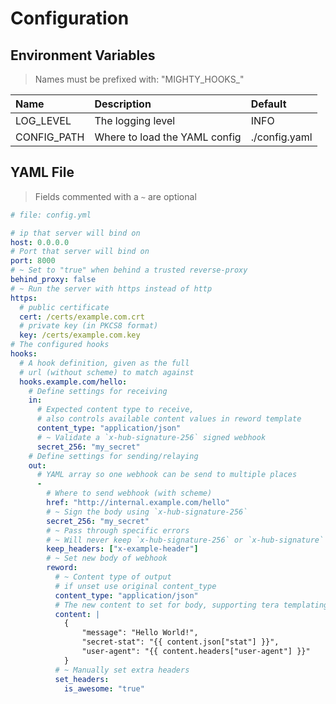 # Configuration

## Environment Variables

> Names must be prefixed with: "MIGHTY_HOOKS_"

| Name        | Description                   | Default       |
| :---------- | :---------------------------- | :------------ |
| LOG_LEVEL   | The logging level             | INFO          |
| CONFIG_PATH | Where to load the YAML config | ./config.yaml |

## YAML File

> Fields commented with a `~` are optional

```yaml
# file: config.yml

# ip that server will bind on
host: 0.0.0.0
# Port that server will bind on
port: 8000
# ~ Set to "true" when behind a trusted reverse-proxy
behind_proxy: false
# ~ Run the server with https instead of http
https:
  # public certificate
  cert: /certs/example.com.crt
  # private key (in PKCS8 format)
  key: /certs/example.com.key
# The configured hooks
hooks:
  # A hook definition, given as the full
  # url (without scheme) to match against
  hooks.example.com/hello:
    # Define settings for receiving
    in:
      # Expected content type to receive,
      # also controls available content values in reword template
      content_type: "application/json"
      # ~ Validate a `x-hub-signature-256` signed webhook
      secret_256: "my_secret"
    # Define settings for sending/relaying
    out:
      # YAML array so one webhook can be send to multiple places
      -
        # Where to send webhook (with scheme)
        href: "http://internal.example.com/hello"
        # ~ Sign the body using `x-hub-signature-256`
        secret_256: "my_secret"
        # ~ Pass through specific errors
        # ~ Will never keep `x-hub-signature-256` or `x-hub-signature`
        keep_headers: ["x-example-header"]
        # ~ Set new body of webhook
        reword:
          # ~ Content type of output
          # if unset use original content_type
          content_type: "application/json"
          # The new content to set for body, supporting tera templating
          content: |
            {
                "message": "Hello World!",
                "secret-stat": "{{ content.json["stat"] }}",
                "user-agent": "{{ content.headers["user-agent"] }}"
            }
          # ~ Manually set extra headers
          set_headers:
            is_awesome: "true"
```
